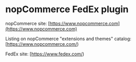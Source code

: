 ﻿nopCommerce FedEx plugin
===========

nopCommerce site: [https://www.nopcommerce.com](https://www.nopcommerce.com)

Listing on nopCommerce "extensions and themes" catalog: [https://www.nopcommerce.com/)

FedEx site: [https://www.fedex.com/)

